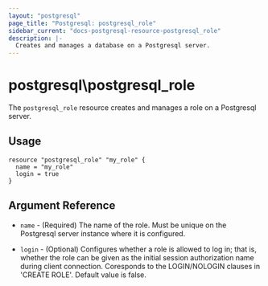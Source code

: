 ```yaml
---
layout: "postgresql"
page_title: "Postgresql: postgresql_role"
sidebar_current: "docs-postgresql-resource-postgresql_role"
description: |-
  Creates and manages a database on a Postgresql server.
---
```


# postgresql\postgresql_role

The ``postgresql_role`` resource creates and manages a role on a Postgresql
server.


## Usage

```
resource "postgresql_role" "my_role" {
  name = "my_role"
  login = true
}

```

## Argument Reference

* `name` - (Required) The name of the role. Must be unique on the Postgresql server instance
  where it is configured.

* `login` - (Optional) Configures whether a role is allowed to log in; that is, whether the role can be given as the initial session authorization name during client connection. Coresponds to the LOGIN/NOLOGIN
clauses in 'CREATE ROLE'. Default value is false.